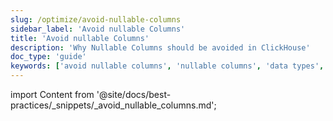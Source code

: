 ```yaml
---
slug: /optimize/avoid-nullable-columns
sidebar_label: 'Avoid nullable Columns'
title: 'Avoid nullable Columns'
description: 'Why Nullable Columns should be avoided in ClickHouse'
doc_type: 'guide'
keywords: ['avoid nullable columns', 'nullable columns', 'data types', 'best practices', 'performance optimization']
---
```


import Content from '@site/docs/best-practices/_snippets/_avoid_nullable_columns.md';

<Content />
